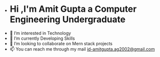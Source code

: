 - <h1> Hi ,I'm Amit Gupta a Computer Engineering Undergraduate</h1>
- 👀 I’m interested in Technology
- 🌱 I’m currently Developing Skills
- 💞️ I’m looking to collaborate on Mern stack projects
- 📫 You can reach me through my mail id-amitgupta.ag2002@gmail.com
<!---
itsAmitgupta/itsAmitgupta is a ✨ special ✨ repository because its `README.md` (this file) appears on your GitHub profile.
You can click the Preview link to take a look at your changes.
--->
